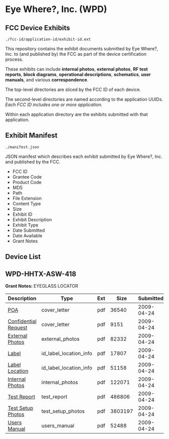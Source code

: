 # Eye Where?, Inc. (WPD)
## FCC Device Exhibits

```
./fcc-id/application-id/exhibit-id.ext
```

This repository contains the exhibit documents submitted by Eye Where?, Inc. to (and published by) the FCC as part of the device certification process.

These exhibits can include **internal photos**, **external photos**, **RF test reports**, **block diagrams**, **operational descriptions**, **schematics**, **user manuals**, and various **correspondence**.

The top-level directories are sliced by the FCC ID of each device.

The second-level directories are named according to the application UUIDs. *Each FCC ID includes one or more application.*

Within each application directory are the exhibits submitted with that application. 

## Exhibit Manifest

```
./manifest.json
```

JSON manifest which describes each exhibit submitted by Eye Where?, Inc. and published by the FCC.

- FCC ID
- Grantee Code
- Product Code
- MD5
- Path
- File Extension
- Content Type
- Size
- Exhibit ID
- Exhibit Description
- Exhibit Type
- Date Submitted
- Date Available
- Grant Notes

## Device List
## WPD-HHTX-ASW-418
**Grant Notes:** EYEGLASS LOCATOR

| Description | Type | Ext | Size | Submitted | Available |
| ----------- | ---- | --- | ---- | --------- | --------- |
| [POA](WPD-HHTX-ASW-418/6a1633f4c032960d83212bb6bcfe70b9/1101682.pdf) | cover_letter | pdf | 36540 | 2009-04-24 | 2009-05-06 |
| [Confidential Request](WPD-HHTX-ASW-418/6a1633f4c032960d83212bb6bcfe70b9/1101683.pdf) | cover_letter | pdf | 9151 | 2009-04-24 | 2009-05-06 |
| [External Photos](WPD-HHTX-ASW-418/6a1633f4c032960d83212bb6bcfe70b9/1101680.pdf) | external_photos | pdf | 82332 | 2009-04-24 | 2009-05-06 |
| [Label](WPD-HHTX-ASW-418/6a1633f4c032960d83212bb6bcfe70b9/1101684.pdf) | id_label_location_info | pdf | 17807 | 2009-04-24 | 2009-05-06 |
| [Label Location](WPD-HHTX-ASW-418/6a1633f4c032960d83212bb6bcfe70b9/1101686.pdf) | id_label_location_info | pdf | 51158 | 2009-04-24 | 2009-05-06 |
| [Internal Photos](WPD-HHTX-ASW-418/6a1633f4c032960d83212bb6bcfe70b9/1101685.pdf) | internal_photos | pdf | 122071 | 2009-04-24 | 2009-05-06 |
| [Test Report](WPD-HHTX-ASW-418/6a1633f4c032960d83212bb6bcfe70b9/1101679.pdf) | test_report | pdf | 486806 | 2009-04-24 | 2009-05-06 |
| [Test Setup Photos](WPD-HHTX-ASW-418/6a1633f4c032960d83212bb6bcfe70b9/1101678.pdf) | test_setup_photos | pdf | 3803197 | 2009-04-24 | 2009-05-06 |
| [Users Manual](WPD-HHTX-ASW-418/6a1633f4c032960d83212bb6bcfe70b9/1101681.pdf) | users_manual | pdf | 52488 | 2009-04-24 | 2009-05-06 |
